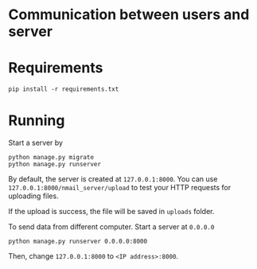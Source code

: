 # Communication between users and server

# Requirements

    pip install -r requirements.txt

# Running

Start a server by

    python manage.py migrate
    python manage.py runserver

By default, the server is created at `127.0.0.1:8000`. 
You can use `127.0.0.1:8000/nmail_server/upload` to test your HTTP requests for uploading files.

If the upload is success, the file will be saved in `uploads` folder.

To send data from different computer. Start a server at `0.0.0.0`

    python manage.py runserver 0.0.0.0:8000
    
Then, change `127.0.0.1:8000` to `<IP address>:8000`.
